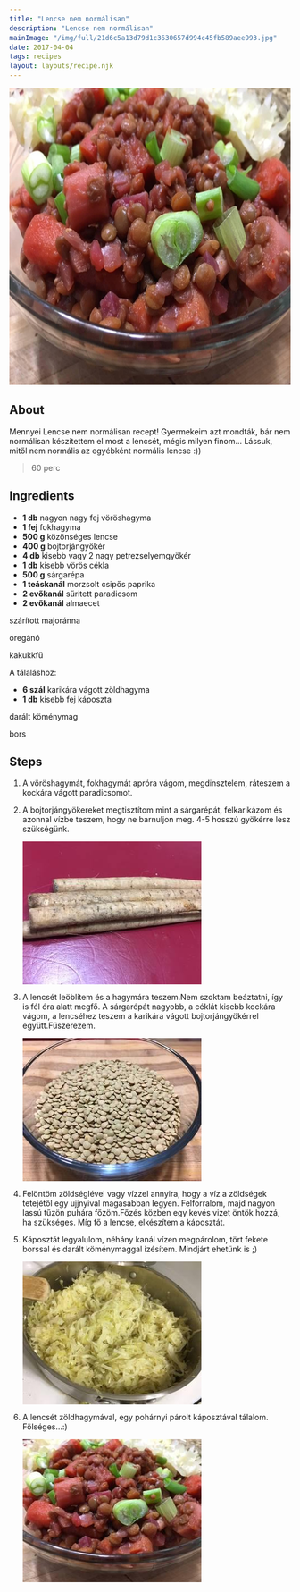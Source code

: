 ```yaml
---
title: "Lencse nem normálisan"
description: "Lencse nem normálisan"
mainImage: "/img/full/21d6c5a13d79d1c3630657d994c45fb589aee993.jpg"
date: 2017-04-04
tags: recipes
layout: layouts/recipe.njk
---
```

                            
<p align="center"><a href="https://cookpad.com/hu/receptek/2347271-lencse-nem-normalisan" rel="Recipe source page"><img width="751" height="532" src="/img/full/21d6c5a13d79d1c3630657d994c45fb589aee993.jpg"/></a></p>

## About
Mennyei Lencse nem normálisan recept! Gyermekeim azt mondták, bár nem normálisan készítettem el most a lencsét, mégis milyen finom... Lássuk, mitől nem normális az egyébként normális lencse :))

> 60 perc 

## Ingredients
* **1 db** nagyon nagy fej vöröshagyma
* **1 fej** fokhagyma
* **500 g** közönséges lencse
* **400 g** bojtorjángyökér
* **4 db** kisebb vagy 2 nagy petrezselyemgyökér
* **1 db** kisebb vörös cékla
* **500 g** sárgarépa
* **1 teáskanál** morzsolt csipős paprika
* **2 evőkanál** sűritett paradicsom
* **2 evőkanál** almaecet

szárított majoránna

oregánó

kakukkfű

A tálaláshoz:
* **6 szál** karikára vágott zöldhagyma
* **1 db** kisebb fej káposzta

darált köménymag

bors

## Steps

1. A vöröshagymát, fokhagymát apróra vágom, megdinsztelem, ráteszem a kockára vágott paradicsomot.
 
    <div style="clear: both"/>

2. A bojtorjángyökereket megtisztítom mint a sárgarépát, felkarikázom és azonnal vízbe teszem, hogy ne barnuljon meg. 4-5 hosszú gyökérre lesz szükségünk.
 
    <p><img width="320" height="256" align="left" src="/img/full/b886081762bdd6b8440162331dabff1350a350f1.jpg"/></p><div style="clear: both"/>

3. A lencsét leöblítem és a hagymára teszem.Nem szoktam beáztatni, így is fél óra alatt megfő. A sárgarépát nagyobb, a céklát kisebb kockára vágom, a lencséhez teszem a karikára vágott bojtorjángyökérrel együtt.Fűszerezem.
 
    <p><img width="320" height="256" align="left" src="/img/full/00ac109ef8e9db63bca4952fefb5dfb867c82f6e.jpg"/></p><div style="clear: both"/>

4. Felöntöm zöldséglével vagy vízzel annyira, hogy a víz a zöldségek tetejétől egy ujjnyival magasabban legyen. Felforralom, majd nagyon lassú tűzön puhára főzöm.Főzés közben egy kevés vizet öntök hozzá, ha szükséges. Míg fő a lencse, elkészítem a káposztát.
 
    <div style="clear: both"/>

5. Káposztát legyalulom, néhány kanál vízen megpárolom, tört fekete borssal és darált köménymaggal izésítem. Mindjárt ehetünk is ;)
 
    <p><img width="320" height="256" align="left" src="/img/full/f8d3aee4f0bffb3b8bdc4b9b538e0474c949ac81.jpg"/></p><div style="clear: both"/>

6. A lencsét zöldhagymával, egy pohárnyi párolt káposztával tálalom. Fölséges...:)
 
    <p><img width="320" height="256" align="left" src="/img/full/e8c2feb625042f758a4e8d066d65cd941061596c.jpg"/></p><div style="clear: both"/>

